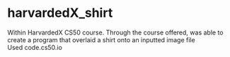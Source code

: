 # harvardedX_shirt
Within HarvardedX CS50 course. Through the course offered, was able to create a program that overlaid a shirt onto an inputted image file\
Used code.cs50.io
